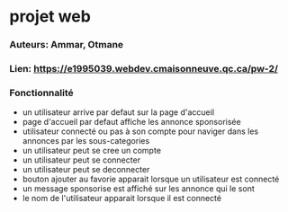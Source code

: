 # projet web
### Auteurs: **Ammar, Otmane**
### Lien: **https://e1995039.webdev.cmaisonneuve.qc.ca/pw-2/**
### Fonctionnalité  

  - un utilisateur arrive par defaut sur la page d'accueil  
  - page d'accueil par defaut affiche les annonce sponsorisée  
  - utilisateur connecté ou pas à son compte pour naviger dans les annonces par les sous-categories   
  - un utilisateur peut se cree un compte  
  - un utilisateur peut se connecter     
  - un utilisateur peut se deconnecter
  - bouton ajouter au favorie apparait lorsque un utilisateur est connecté
  - un message sponsorise est affiché sur les annonce qui le sont 
  - le nom de l'utilisateur apparait lorsque il est connecté  

